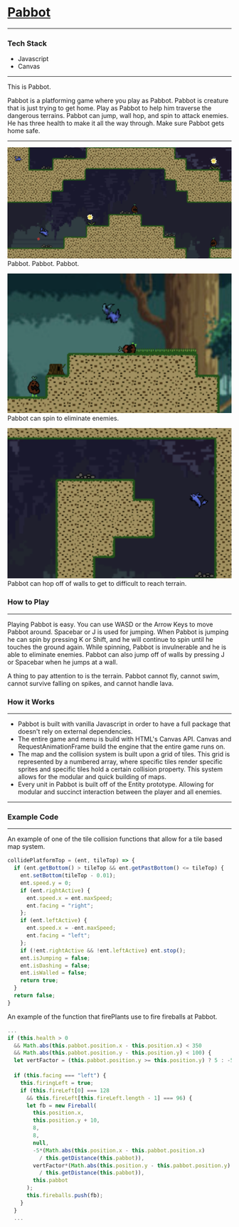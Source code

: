 # [Pabbot](https://ahhchooey.github.io/Pabbot/dist/)

------

### Tech Stack

* Javascript
* Canvas

------

This is Pabbot.

Pabbot is a platforming game where you play as Pabbot. Pabbot is creature that is just trying to get home. Play as Pabbot to help him traverse the dangerous terrains. Pabbot can jump, wall hop, and spin to attack enemies. He has three health to make it all the way through. Make sure Pabbot gets home safe.

------

![Screenshot of Pabbot](https://github.com/ahhchooey/Pabbot/blob/master/images/pabbot_screenshot.png)
Pabbot. Pabbot. Pabbot.

![Screenshot of Pabbot Spinning](https://github.com/ahhchooey/Pabbot/blob/master/images/pabbot_spinning.png)
Pabbot can spin to eliminate enemies.

![Screenshot of Pabbot Wall Hopping](https://github.com/ahhchooey/Pabbot/blob/master/images/pabbot_wallhopping.png)
Pabbot can hop off of walls to get to difficult to reach terrain.


### How to Play

------

Playing Pabbot is easy. You can use WASD or the Arrow Keys to move Pabbot around. Spacebar or J is used for jumping. When Pabbot is jumping he can spin by pressing K or Shift, and he will continue to spin until he touches the ground again. While spinning, Pabbot is invulnerable and he is able to eliminate enemies. Pabbot can also jump off of walls by pressing J or Spacebar when he jumps at a wall.

A thing to pay attention to is the terrain. Pabbot cannot fly, cannot swim, cannot survive falling on spikes, and cannot handle lava.


### How it Works

------

* Pabbot is built with vanilla Javascript in order to have a full package that doesn't rely on external dependencies.
* The entire game and menu is build with HTML's Canvas API. Canvas and RequestAnimationFrame build the engine that the entire game runs on.
* The map and the collision system is built upon a grid of tiles. This grid is represented by a numbered array, where specific tiles render specific sprites and specific tiles hold a certain collision property. This system allows for the modular and quick building of maps.
* Every unit in Pabbot is built off of the Entity prototype. Allowing for modular and succinct interaction between the player and all enemies.

------


### Example Code

------

An example of one of the tile collision functions that allow for a tile based map system.
```js
collidePlatformTop = (ent, tileTop) => {
  if (ent.getBottom() > tileTop && ent.getPastBottom() <= tileTop) {
    ent.setBottom(tileTop - 0.01);
    ent.speed.y = 0;
    if (ent.rightActive) {
      ent.speed.x = ent.maxSpeed;
      ent.facing = "right";
    };
    if (ent.leftActive) {
      ent.speed.x = -ent.maxSpeed;
      ent.facing = "left";
    };
    if (!ent.rightActive && !ent.leftActive) ent.stop();
    ent.isJumping = false;
    ent.isDashing = false;
    ent.isWalled = false;
    return true;
  }
  return false;
}
```

An example of the function that firePlants use to fire fireballs at Pabbot.
```js
...
if (this.health > 0 
  && Math.abs(this.pabbot.position.x - this.position.x) < 350
  && Math.abs(this.pabbot.position.y - this.position.y) < 100) {
  let vertFactor = (this.pabbot.position.y >= this.position.y) ? 5 : -5;
  
  if (this.facing === "left") {
    this.firingLeft = true;
    if (this.fireLeft[0] === 128
      && this.fireLeft[this.fireLeft.length - 1] === 96) {
      let fb = new Fireball(
        this.position.x, 
        this.position.y + 10, 
        8, 
        8, 
        null, 
        -5*(Math.abs(this.position.x - this.pabbot.position.x) 
          / this.getDistance(this.pabbot)), 
        vertFactor*(Math.abs(this.position.y - this.pabbot.position.y) 
          / this.getDistance(this.pabbot)), 
        this.pabbot
      );
      this.fireballs.push(fb);
    }
  }
  ...
```

